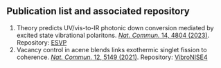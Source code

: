## Publication list and associated repository


1. Theory predicts UV/vis-to-IR photonic down conversion mediated by excited state vibrational polaritons. [*Nat. Commun.* 14, 4804 (2023)](https://doi.org/10.1038/s41467-023-40400-z). Repository: [ESVP](https://github.com/tempelaar-team/ESVP)
1.  Vacancy control in acene blends links exothermic singlet fission to coherence. [*Nat. Commun.* 12, 5149 (2021)](https://doi.org/10.1038/s41467-021-25395-9).  Repository: [VibroNISE4](https://github.com/tempelaar-team/VibroNISE4)
